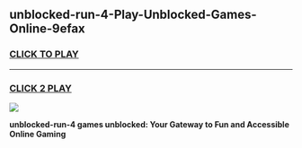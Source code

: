 
## unblocked-run-4-Play-Unblocked-Games-Online-9efax
<h3>
<a href="https://premium76.site?title=unblocked-run-4&ref=25A">CLICK TO PLAY</a></h3>
<hr>

<h3>
<a href="https://premium76.site?title=unblocked-run-4&ref=25A">CLICK 2 PLAY</a>
  
</h3>

<a href="https://premium76.site?title=unblocked-run-4&ref=25A"><img src="https://clearcache.store/games.png"></a>


**unblocked-run-4 games unblocked: Your Gateway to Fun and Accessible Online Gaming**
